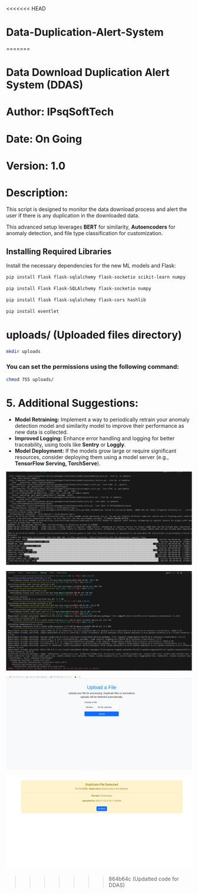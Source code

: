<<<<<<< HEAD
# Data-Duplication-Alert-System
=======
# Data Download Duplication Alert System (DDAS) 
# Author: IPsqSoftTech
# Date: On Going
# Version: 1.0
# Description: 
This script is designed to monitor the data download process and alert the user if there is any duplication in the downloaded data.

This advanced setup leverages **BERT** for similarity, **Autoencoders** for anomaly detection, and file type classification for customization. 
## Installing Required Libraries

Install the necessary dependencies for the new ML models and Flask:

```bash
pip install Flask flask-sqlalchemy flask-socketio scikit-learn numpy
```

```bash
pip install Flask Flask-SQLAlchemy flask-socketio numpy
```
```bash
pip install flask flask-sqlalchemy flask-cors hashlib
```

```bash
pip install eventlet
```

# uploads/ (Uploaded files directory)


```bash
mkdir uploads
```

### You can set the permissions using the following command:
```bash
chmod 755 uploads/
```

# 5. Additional Suggestions:

- **Model Retraining:** Implement a way to periodically retrain your anomaly detection model and similarity model to improve their performance as new data is collected.
- **Improved Logging:** Enhance error handling and logging for better traceability, using tools like **Sentry** or **Loggly**.
- **Model Deployment:** If the models grow large or require significant resources, consider deploying them using a model server (e.g., **TensorFlow Serving, TorchServe**).

![alt text](pic2.png)

![alt text](pic1.png)

![alt text](pic3.png)

![alt text](pic4.png)
>>>>>>> 864b64c (Updatted code for DDAS)

